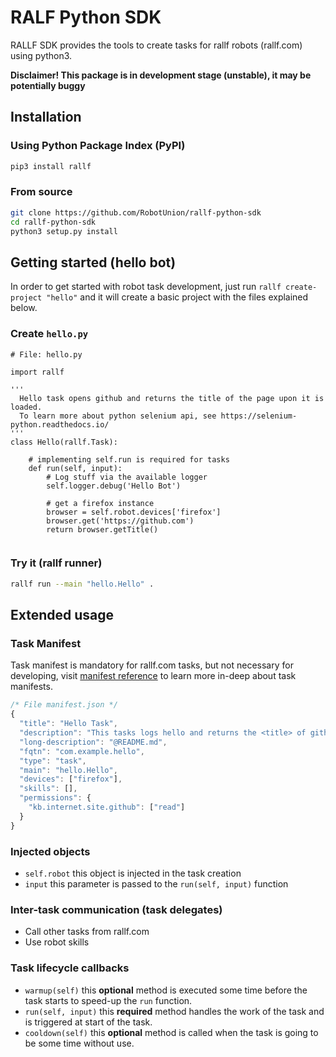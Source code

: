# RALF Python SDK
RALLF SDK provides the tools to create tasks for rallf robots (rallf.com) using python3.

**Disclaimer! This package is in development stage (unstable), it may be potentially buggy**

## Installation
### Using Python Package Index (PyPI)
```bash
pip3 install rallf
```

### From source
```bash
git clone https://github.com/RobotUnion/rallf-python-sdk
cd rallf-python-sdk
python3 setup.py install
```

## Getting started (hello bot)
In order to get started with robot task development, just run `rallf create-project "hello"` and it will create a basic project with the files explained below.
### Create `hello.py`
```python3
# File: hello.py

import rallf

'''
  Hello task opens github and returns the title of the page upon it is loaded.
  To learn more about python selenium api, see https://selenium-python.readthedocs.io/
'''
class Hello(rallf.Task):

    # implementing self.run is required for tasks
    def run(self, input):
        # Log stuff via the available logger
        self.logger.debug('Hello Bot')
    
        # get a firefox instance
        browser = self.robot.devices['firefox']
        browser.get('https://github.com')
        return browser.getTitle()
    
```
### Try it (rallf runner)
```bash
rallf run --main "hello.Hello" .
```

## Extended usage
### Task Manifest
Task manifest is mandatory for rallf.com tasks, but not necessary for developing, visit [manifest reference](undefined) to learn more in-deep about task manifests.
```js
/* File manifest.json */
{
  "title": "Hello Task",
  "description": "This tasks logs hello and returns the <title> of github.com",
  "long-description": "@README.md",
  "fqtn": "com.example.hello",
  "type": "task",
  "main": "hello.Hello",
  "devices": ["firefox"],
  "skills": [],
  "permissions": {
    "kb.internet.site.github": ["read"]
  }
}
```
### Injected objects
- `self.robot` this object is injected in the task creation
- `input` this parameter is passed to the `run(self, input)` function
### Inter-task communication (task delegates)
- Call other tasks from rallf.com
- Use robot skills
### Task lifecycle callbacks
- `warmup(self)` this **optional** method is executed some time before the task starts to speed-up the `run` function.
- `run(self, input)` this **required** method handles the work of the task and is triggered at start of the task.
- `cooldown(self)` this **optional** method is called when the task is going to be some time without use.
